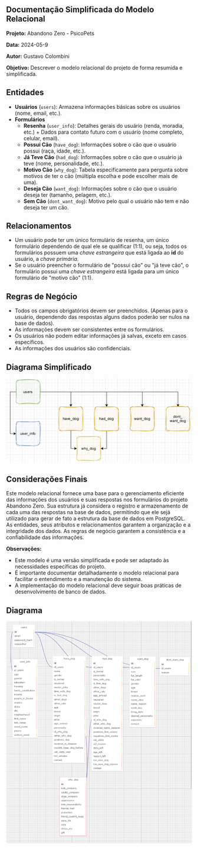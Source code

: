 ## Documentação Simplificada do Modelo Relacional

**Projeto:** Abandono Zero - PsicoPets

**Data:** 2024-05-9

**Autor:** Gustavo Colombini

**Objetivo:** Descrever o modelo relacional do projeto de forma resumida e simplificada.

## Entidades

- **Usuários** (`users`): Armazena informações básicas sobre os usuários (nome, email, etc.).
- **Formulários**
  - **Resenha** (`user_info`): Detalhes gerais do usuário (renda, moradia, etc.) + Dados para contato futuro com o usuário (nome completo, celular, email).
  - **Possui Cão** (`have_dog`): Informações sobre o cão que o usuário possui (raça, idade, etc.).
  - **Já Teve Cão** (`had_dog`): Informações sobre o cão que o usuário já teve (nome, personalidade, etc.).
  - **Motivo Cão** (`why_dog`): Tabela especificamente para pergunta sobre motivos de ter o cão (múltipla escolha e pode escolher mais de uma).
  - **Deseja Cão** (`want_dog`): Informações sobre o cão que o usuário deseja ter (tamanho, pelagem, etc.).
  - **Sem Cão** (`dont_want_dog`): Motivo pelo qual o usuário não tem e não deseja ter um cão.


## Relacionamentos

- Um usuário pode ter um único formulário de resenha, um único formulário dependendo de qual ele se qualificar (1:1), ou seja, todos os formulários possuem uma *chave estrangeira* que está ligada ao **id** do usuário, a *chave primária*.
- Se o usuário preencher o formulário de "possui cão" ou "já teve cão", o formulário possui uma *chave estrangeira* está ligada para um único formulário de "motivo cão" (1:1).

## Regras de Negócio

- Todos os campos obrigatórios devem ser preenchidos. (Apenas para o usuário, dependendo das respostas alguns dados poderão ser nulos na base de dados).
- As informações devem ser consistentes entre os formulários.
- Os usuários não podem editar informações já salvas, exceto em casos específicos.
- As informações dos usuários são confidenciais.

## Diagrama Simplificado

<img src="simplemodel.png">

## Considerações Finais

Este modelo relacional fornece uma base para o gerenciamento eficiente das informações dos usuários e suas respostas nos formulários do projeto Abandono Zero. Sua estrutura já considera o registro e armazenamento de cada uma das respostas na base de dados, permitindo que ele sejá utilizado para gerar de fato a estrutura da base de dados em PostgreSQL. As entidades, seus atributos e relacionamentos garantem a organização e a integridade dos dados. As regras de negócio garantem a consistência e a confiabilidade das informações.

**Observações:**

- Este modelo é uma versão simplificada e pode ser adaptado às necessidades específicas do projeto.
- É importante documentar detalhadamente o modelo relacional para facilitar o entendimento e a manutenção do sistema.
- A implementação do modelo relacional deve seguir boas práticas de desenvolvimento de banco de dados.

## Diagrama

<img src="model.png">